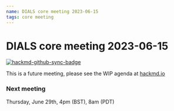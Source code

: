 ```yaml
---
name: DIALS core meeting 2023-06-15
tags: core meeting
---
```


# DIALS core meeting 2023-06-15

[![hackmd-github-sync-badge](https://hackmd.io/kZdE2JDJROmxykwLgCj6kQ/badge)](https://hackmd.io/kZdE2JDJROmxykwLgCj6kQ)

This is a future meeting, please see the WIP agenda at [hackmd.io](https://hackmd.io/kZdE2JDJROmxykwLgCj6kQ)


### Next meeting

Thursday, June 29th, 4pm (BST), 8am (PDT)
